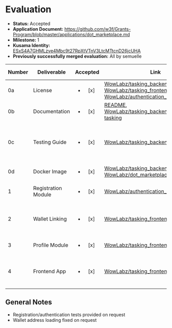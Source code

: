# Evaluation

- **Status:** Accepted
- **Application Document:** https://github.com/w3f/Grants-Program/blob/master/applications/dot_marketplace.md
- **Milestone:** 1
- **Kusama Identity:** [ESxS4A7GHMLzve4Mbc9t27RpXtVTnV3LtcMTtcnD26jcUHA](https://polkascan.io/pre/kusama/account/ESxS4A7GHMLzve4Mbc9t27RpXtVTnV3LtcMTtcnD26jcUHA)
- **Previously successfully merged evaluation:** All by semuelle

| Number | Deliverable         |        Accepted        | Link                                                                                                                                                                                                                                                                                                                                                                                                  | Evaluation Notes                                      |
| ------ | ------------------- | :--------------------: | ----------------------------------------------------------------------------------------------------------------------------------------------------------------------------------------------------------------------------------------------------------------------------------------------------------------------------------------------------------------------------------------------------- | ----------------------------------------------------- |
| 0a     | License             | <ul><li>[x] </li></ul> | [WowLabz/tasking_backend](https://github.com/WowLabz/tasking_backend/blob/e52bbd4111f5b3846085f31b2fea0985c19a07c9/LICENSE), [WowLabz/tasking_frontend](https://github.com/WowLabz/tasking_frontend/blob/f98f866f757ed3b5cd7cdd6b1778212302c4e054/LICENSE), [WowLabz/authentication_service](https://github.com/WowLabz/authentication_service/blob/999596426257267dc9e54ee47ec84a77278c42e9/LICENSE) | Apache 2.0                                            |
| 0b     | Documentation       | <ul><li>[x] </li></ul> | [README](https://github.com/WowLabz/tasking_backend/blob/e52bbd4111f5b3846085f31b2fea0985c19a07c9/README.md), [WowLabz/tasking_backend/pallets/pallet-tasking](https://github.com/WowLabz/tasking_backend/blob/e52bbd4111f5b3846085f31b2fea0985c19a07c9/pallets/pallet-tasking/taskingreadme.md)                                                                                                      | —                                                     |
| 0c     | Testing Guide       | <ul><li>[x] </li></ul> | [WowLabz/tasking_backend](https://github.com/WowLabz/tasking_backend/blob/e52bbd4111f5b3846085f31b2fea0985c19a07c9/TestingGuide.md)                                                                                                                                                                                                                                                                   | Unit tests, and thorough description of manual tests. |
| 0d     | Docker Image        | <ul><li>[x] </li></ul> | [WowLabz/tasking_backend](https://github.com/WowLabz/tasking_backend/blob/e52bbd4111f5b3846085f31b2fea0985c19a07c9/docker-compose.yml), [WowLabz/dot_marketplace_docker](https://github.com/WowLabz/dot_marketplace_docker/tree/65134e3e27ce9377fb1ed8d61558841c92c79ca4)                                                                                                                             | —                                                     |
| 1      | Registration Module | <ul><li>[x] </li></ul> | [WowLabz/authentication_service](https://github.com/WowLabz/authentication_service/blob/379e8271cfa50ce758e572b5d70d8162bcb34d3f/src/controller/user_controller.rs#L13-L45)                                                                                                                                                                                                                           | see [General Notes](#general-notes)                   |
| 2      | Wallet Linking      | <ul><li>[x] </li></ul> | [WowLabz/tasking_frontend](https://github.com/WowLabz/tasking_frontend/blob/d8a8a6fd4c2efe844c15fafc4026e7568a51e209/src/Components/CryptoWallet/CryptoWallet.js)                                                                                                                                                                                                                                     | Math wallet, Guarda wallet, polkadotjs.               |
| 3      | Profile Module      | <ul><li>[x] </li></ul> | [WowLabz/tasking_frontend](https://github.com/WowLabz/tasking_frontend/tree/4528077c562db5541386cf6bfba2216c527aeeb5/src/View/Modules/Authorization)                                                                                                                                                                                                                                                  | —                                                     |
| 4      | Frontend App        | <ul><li>[x] </li></ul> | [WowLabz/tasking_frontend](https://github.com/WowLabz/tasking_frontend/tree/d8a8a6fd4c2efe844c15fafc4026e7568a51e209)                                                                                                                                                                                                                                                                                 | based on substrate-front-end-template                 |

## General Notes

- Registration/authentication tests provided on request
- Wallet address loading fixed on request
